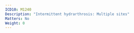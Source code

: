 ```yaml
---
ICD10: M1240
Description: "Intermittent hydrarthrosis: Multiple sites"
Matters: No
Weight: 0
---
```


